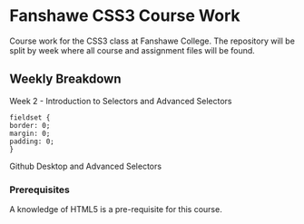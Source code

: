 # Fanshawe CSS3 Course Work
Course work for the CSS3 class at Fanshawe College. The repository will be split by week where all course and assignment files 
will be found.
## Weekly Breakdown
Week 2 - Introduction to Selectors and Advanced Selectors
```
fieldset {
border: 0;
margin: 0;
padding: 0;
}
```
Github Desktop and Advanced Selectors
### Prerequisites
A knowledge of HTML5 is a pre-requisite for this course.
